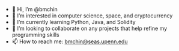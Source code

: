 - 👋 Hi, I’m @bmchin
- 👀 I’m interested in computer science, space, and cryptocurrency
- 🌱 I’m currently learning Python, Java, and Solidity
- 💞️ I’m looking to collaborate on any projects that help refine my programming skills
- 📫 How to reach me: bmchin@seas.upenn.edu

<!---
bmchin/bmchin is a ✨ special ✨ repository because its `README.md` (this file) appears on your GitHub profile.
You can click the Preview link to take a look at your changes.
--->
